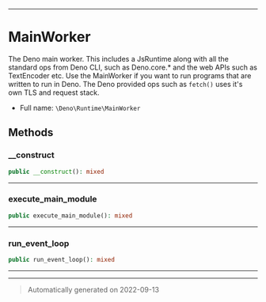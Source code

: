 ***

# MainWorker

The Deno main worker. This includes a JsRuntime along with all the standard ops from Deno CLI,
such as Deno.core.* and the web APIs such as TextEncoder etc. Use the MainWorker if you want to
run programs that are written to run in Deno. The Deno provided ops such as `fetch()` uses it's own
TLS and request stack.



* Full name: `\Deno\Runtime\MainWorker`





## Methods


### __construct



```php
public __construct(): mixed
```











***

### execute_main_module



```php
public execute_main_module(): mixed
```











***

### run_event_loop



```php
public run_event_loop(): mixed
```











***


***
> Automatically generated on 2022-09-13
